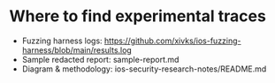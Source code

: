 # Where to find experimental traces

- Fuzzing harness logs: https://github.com/xivks/ios-fuzzing-harness/blob/main/results.log
- Sample redacted report: sample-report.md
- Diagram & methodology: ios-security-research-notes/README.md
